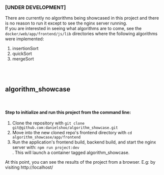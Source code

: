 ### [UNDER DEVELOPMENT]
There are currently no algorithms being showcased in this project and there is no reason to run it except to see the nginx server running. <br />
If you are interested in seeing what algorithms are to come, see the `docker/web/app/frontend/js/lib` directories where the following algorithms were implemented:
1. insertionSort
2. quickSort
3. mergeSort
<br />
<br />


<h2> algorithm_showcase</h2>

<br/>
<h4>Step to initialize and run this project from the command line:</h4>

<ol class="content-section__steps-list">
    <li>Clone the repository with <code>git clone git@github.com:danielshoo/algorithm_showcase.git</code></li>
    <li>Move into the new cloned repo's frontend directory with <code>cd algorithm_showcase/app/frontend</code></li>
    <li>Run the application's frontend build, backend build, and start the nginx server with: <code>npm run project:dev</code></li>. This will launch a container tagged algorithm_showcase.
</ol>

At this point, you can see the results of the project from a browser. E.g: by visiting
http://localhost/
